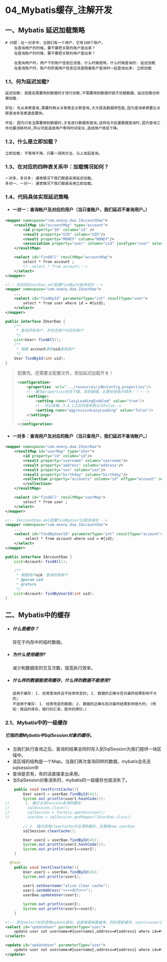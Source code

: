 # 04_Mybatis缓存_注解开发

## 一、Mybatis 延迟加载策略

```properties
# 问题：在一对多中，当我们有一个用户，它有100个账户。
	在查询用户的时候，要不要把关联的账户查出来？
	在查询账户的时候，要不要把关联的用户查出来？

	在查询用户时，用户下的账户信息应该是，什么时候使用，什么时候查询的: 延迟加载
	在查询账户时，账户的所属用户信息应该是随着账户查询时一起查询出来: 立即加载
```

### 1.1、何为延迟加载?

```properties
延迟加载: 就是在需要用到数据时才进行加载,不需要用到数据时就不加载数据。延迟加载也称懒加载.  	

好处: 先从单表查询,需要时再从关联表去关联查询,大大提高数据库性能,因为查询单表要比关联查询多张表速度要快。

坏处: 因为只有当需要用到数据时,才会进行数据库查询,这样在大批量数据查询时,因为查询工作也要消耗时间,所以可能造成用户等待时间变长,造成用户体验下降。
```

### 1.2、什么是立即加载？

```properties
立即加载: 不管用不用，只要一调用方法，马上发起查询。
```

### 1.3、在对应的四种表关系中：加载情况如何？

```properties
一对多，多对多: 通常情况下我们都是采用延迟加载。
多对一，一对一: 通常情况下我们都是采用立即加载。
```

### 1.4、代码具体实现延迟策略

- #### 一对一：查询帐户及对应的用户（当只查账户，我们延迟不查询用户。）

```xml
<mapper namespace="com.eoony.dao.IAccountDao">
    <resultMap id="accountMap" type="account">
        <id property="ID" column="id" />
        <result property="UID" column="UID"/>
        <result property="MONEY" column="MONEY"/>
        <association property="user" column="uid" javaType="user" select="com.eoony.dao.IUserDao.findById"/>
    </resultMap>

    <select id="findAll" resultMap="accountMap">
        select * from account ;
        <!--select * from account;-->
    </select>
</mapper>   

<!-- 对应的IUserDao.xml配置findById查询语句 -->
<mapper namespace="com.eoony.dao.IUserDao">
    ...
    <select id="findById" parameterType="int" resultType="user">
        select * from user where id = #{uid};
    </select>
</mapper>
```

```java
public interface IUserDao {
    /**
     * 查找所有用户，并包含用户对应的账户
     */
    List<User> findAll();
	/**
     * 根据 account表的uid查找用户
     */
    User findById(int uid);
}
```

> 配置完，还需要主配置文件，添加延迟加载开关！
>
> ```xml
> <configuration>
>     <properties  url=".../resources/jdbcConfig.properties"/>
>     <!--要在properties标签下面，否则报错。主要标签依次顺序！！！-->
>     <settings>
>         <setting name="lazyLoadingEnabled" value="true"/>
>         <!--可以省略，3.4.1之后的版本默认为false-->
>         <setting name="aggressiveLazyLoading" value="false"/>
>     </settings>
> 	....
> </configuration>
> ```

- #### 一对多：查询用户及对应的账户（当只查用户，我们延迟不查询账户。）

```xml
<mapper namespace="com.eoony.dao.IUserDao">
    <resultMap id="userMap" type="uSer">
        <id property="id" column="id"/>
        <result property="username" column="username"/>
        <result property="address" column="address"/>
        <result property="sex" column="sex"/>
        <result property="birthday" column="birthday"/>
        <collection property="accounts" column="id" ofType="account" select="com.eoony.dao.IAccountDao.findByUserId">
        </collection>
    </resultMap>

    <select id="findAll" resultMap="userMap">
        select * from user ;
    </select>
</mapper>  

<!-- IAccountDao.xml配置findByUserId查询语句 -->
<mapper namespace="com.eoony.dao.IAccountDao">
	...
    <select id="findByUserId" parameterType="int" resultType="account">
         select * from account where uid = #{id};
    </select>
</mapper>
```

```java
public interface IAccountDao {
    List<Account> findAll();

    /**
     * 根据用户uid，查询所有账户
     * @param uid
     * @return
     */
    List<Account> findByUserId(int uid);
}
```



## 二、Mybatis中的缓存

- ##### 什么是缓存？

   存在于内存中的临时数据。

- ##### 为什么使用缓存?

  减少和数据库的交互次数，提高执行效率。

- ##### 什么样的数据能使用缓存，什么样的数据不能使用?

  ```properties
  适用于缓存: 1. 经常查询并且不经常改变的; 2. 数据的正确与否对最终结果影响不大的;
  不适用于缓存: 1. 经常改变的数据; 2. 数据的正确与否对最终结果影响很大的; (例如：商品的库存，银行的汇率，股市的牌价。)
  ```

### 2.1、Mybatis中的一级缓存

##### 它指的是Mybatis中SqlSession对象的缓存。

- 当我们执行查询之后，查询的结果会同时存入到SqlSession为我们提供一块区域中。
- 该区域的结构是一个Map。当我们再次查询同样的数据，mybatis会先去sqlsession中
- 查询是否有，有的话直接拿出来用。
- 当SqlSession对象消失时，mybatis的一级缓存也就消失了。

```java
    public void testFirstCache(){
        User user1 = userDao.findById(41);
        System.out.println(user1.hashCode());
//       1. 通过关闭session来清除缓存
//        sqlSession.close();
//        sqlSession = factory.openSession();
//        userDao = sqlSession.getMapper(IUserDao.class);
        
        // 2. 通过调用clearCache方法清除缓存，无需再new userDao
        sqlSession.clearCache();

        User user2 = userDao.findById(41);
        System.out.println(user2.hashCode());
        System.out.println(user1==user2);
    }
```

```java
  @Test
    public void testClearCache(){
        User user1 = userDao.findById(41);
        System.out.println(user1);
        
        user1.setUsername("alice clear cache");
        user1.setAddress("++++天门+++");
        userDao.updateUser(user1);

        System.out.println(user2);
        System.out.println(user1==user2);
    }
```

```xml
<!-- 若在select标签调用update语句，会直接更新数据库，同时更新缓存，user1==user2为true -->
<select id="updateUser" parameterType="user">
    update user set username=#{username},address=#{address} where id=#{id};
</select>

<update id="updateUser" parameterType="user">
    update user set username=#{username},address=#{address} where id=#{id};
</update>
```































